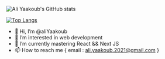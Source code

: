 ![Ali Yaakoub's GitHub stats](https://github-readme-stats.vercel.app/api?username=aliYaakoub&show_icons=true)

[![Top Langs](https://github-readme-stats.vercel.app/api/top-langs/?username=aliYaakoub&layout=compact&count_private=true)](https://github.com/anuraghazra/github-readme-stats)

- 👋 Hi, I’m @aliYaakoub
- 👀 I’m interested in web development
- 🌱 I’m currently mastering React && Next JS
- 📫 How to reach me {
  email : ali.yaakoub.2021@gmail.com
}

<!---
aliYaakoub/aliYaakoub is a ✨ special ✨ repository because its `README.md` (this file) appears on your GitHub profile.
You can click the Preview link to take a look at your changes.
--->

